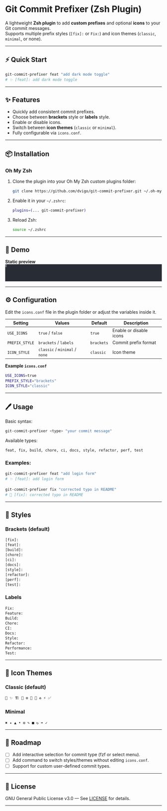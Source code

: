 
# Git Commit Prefixer (Zsh Plugin)

A lightweight **Zsh plugin** to add **custom prefixes** and optional **icons** to your Git commit messages.  
Supports multiple prefix styles (`[fix]:` or `Fix:`) and icon themes (`classic`, `minimal`, or none).  

---
## ⚡ Quick Start
```bash
git-commit-prefixer feat "add dark mode toggle"
# ✨ [feat]: add dark mode toggle
```

---

## ✨ Features
- Quickly add consistent commit prefixes.
- Choose between **brackets** style or **labels** style.
- Enable or disable icons.
- Switch between **icon themes** (`classic` or `minimal`).
- Fully configurable via `icons.conf`.

---

## 📦 Installation

### **Oh My Zsh**
1. Clone the plugin into your Oh My Zsh custom plugins folder:
   ```bash
   git clone https://github.com/dvigo/git-commit-prefixer.git ~/.oh-my-zsh/custom/plugins/git-commit-prefixer
   ```
2. Enable it in your `~/.zshrc`:
   ```bash
   plugins=(... git-commit-prefixer)
   ```
3. Reload Zsh:
   ```bash
   source ~/.zshrc
   ```


---

## 🎥 Demo

**Static preview**  
![Plugin demo static](assets/commit-prefixer.svg)

---
## ⚙️ Configuration

Edit the `icons.conf` file in the plugin folder or adjust the variables inside it.  

| Setting        | Values                        | Default   | Description |
|----------------|--------------------------------|-----------|-------------|
| `USE_ICONS`    | `true` / `false`               | `true`    | Enable or disable icons |
| `PREFIX_STYLE` | `brackets` / `labels`          | `brackets`| Commit prefix format |
| `ICON_STYLE`   | `classic` / `minimal` / `none`         | `classic` | Icon theme |

**Example `icons.conf`**
```bash
USE_ICONS=true
PREFIX_STYLE="brackets"
ICON_STYLE="classic"
```

---

## 🖊️ Usage

Basic syntax:
```bash
git-commit-prefixer <type> "your commit message"
```

Available types:
```
feat, fix, build, chore, ci, docs, style, refactor, perf, test
```

### Examples:
```bash
git-commit-prefixer feat "add login form"
# ✨ [feat]: add login form

git-commit-prefixer fix "corrected typo in README"
# 🐛 [fix]: corrected typo in README
```

---

## 🎨 Styles

### Brackets (default)
```
[fix]:
[feat]:
[build]:
[chore]:
[ci]:
[docs]:
[style]:
[refactor]:
[perf]:
[test]:
```

### Labels
```
Fix:
Feature:
Build:
Chore:
CI:
Docs:
Style:
Refactor:
Performance:
Test:
```

---

## 📌 Icon Themes

### Classic (default)
```
🐛 ✨ 🏗️ 🧹 ⚙️ 📝 🎨 ♻️ ⚡ ✅
```

### Minimal
```
✖ ✦ ▲ • ⚙ ✎ ■ ↻ ➠ ✓
```

---

## 🔧 Roadmap
- [ ] Add interactive selection for commit type (fzf or select menu).
- [ ] Add command to switch styles/themes without editing `icons.conf`.
- [ ] Support for custom user-defined commit types.

---

## 📜 License
GNU General Public License v3.0 — See [LICENSE](LICENSE) for details.

---

